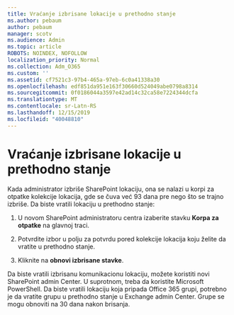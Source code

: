 ```yaml
---
title: Vraćanje izbrisane lokacije u prethodno stanje
ms.author: pebaum
author: pebaum
manager: scotv
ms.audience: Admin
ms.topic: article
ROBOTS: NOINDEX, NOFOLLOW
localization_priority: Normal
ms.collection: Adm_O365
ms.custom: ''
ms.assetid: cf7521c3-97b4-465a-97eb-6c0a41338a30
ms.openlocfilehash: edf851da951e163f30660d524049abe0798a8314
ms.sourcegitcommit: 0f0186044a3597e42ad14c32ca58e7224344dcfa
ms.translationtype: MT
ms.contentlocale: sr-Latn-RS
ms.lasthandoff: 12/15/2019
ms.locfileid: "40048810"
---
```

# <a name="restore-a-deleted-site"></a>Vraćanje izbrisane lokacije u prethodno stanje

Kada administrator izbriše SharePoint lokaciju, ona se nalazi u korpi za otpatke kolekcije lokacija, gde se čuva već 93 dana pre nego što se trajno izbriše. Da biste vratili lokaciju u prethodno stanje:
  
1. U novom SharePoint administratoru centra izaberite stavku **Korpa za otpatke** na glavnoj traci. 
    
2. Potvrdite izbor u polju za potvrdu pored kolekcije lokacija koju želite da vratite u prethodno stanje.
    
3. Kliknite na **obnovi izbrisane stavke**.
    
Da biste vratili izbrisanu komunikacionu lokaciju, možete koristiti novi SharePoint admin Center. U suprotnom, treba da koristite Microsoft PowerShell. Da biste vratili lokaciju koja pripada Office 365 grupi, potrebno je da vratite grupu u prethodno stanje u Exchange admin Center. Grupe se mogu obnoviti na 30 dana nakon brisanja.
  

